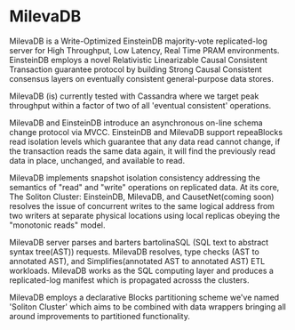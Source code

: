 # MilevaDB

MilevaDB is a Write-Optimized EinsteinDB majority-vote replicated-log server for High Throughput, Low Latency, Real Time PRAM environments. EinsteinDB employs a novel Relativistic Linearizable Causal Consistent Transaction guarantee protocol by building Strong Causal Consistent consensus layers on eventually consistent general-purpose data stores.

MilevaDB (is) currently tested with Cassandra where we target peak throughput within a factor of two of all 'eventual consistent' operations. 

MilevaDB and EinsteinDB introduce an asynchronous on-line schema change protocol via MVCC. EinsteinDB and MilevaDB support repeaBlocks read isolation levels which guarantee that any data read cannot change, if the transaction reads the same data again, it will find the previously read data in place, unchanged, and available to read.

MilevaDB implements snapshot isolation consistency addressing the semantics of "read" and "write" operations on replicated data. At its core, The Soliton Cluster: EinsteinDB, MilevaDB, and CausetNet(coming soon) resolves the issue of concurrent writes to the same logical address from two writers at separate physical locations using local replicas obeying the "monotonic reads" model.

MilevaDB server parses and barters bartolinaSQL (SQL text to abstract syntax tree(AST)) requests. MilevaDB resolves, type checks (AST to annotated AST), and Simplifies(annotated AST to annotated AST) ETL workloads. MilevaDB works as the SQL computing layer and produces a replicated-log manifest which is propagated acrosss the clusters.

MilevaDB employs a declarative Blocks partitioning scheme we've named 'Soliton Cluster' which aims to be combined with data wrappers bringing all around improvements to partitioned functionality. 

